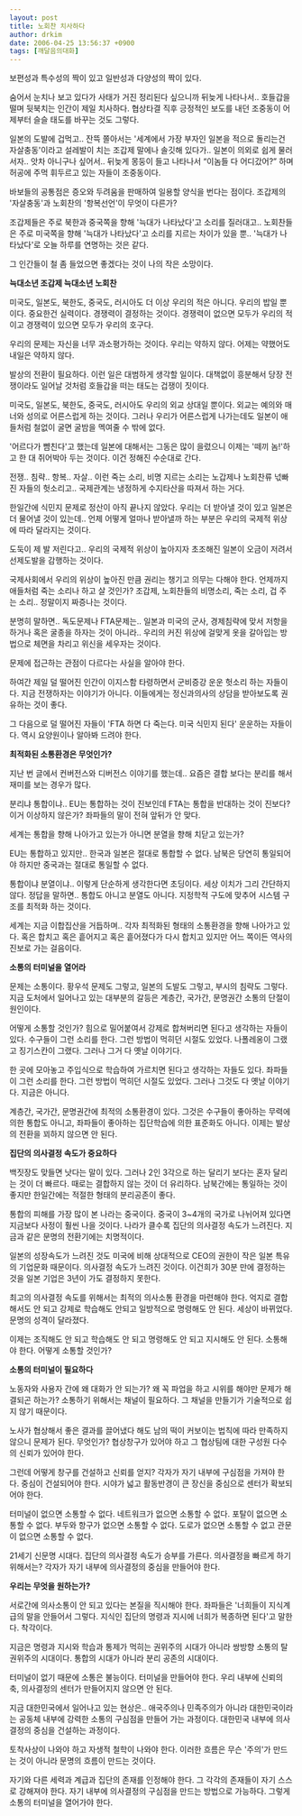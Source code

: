 ```yaml
---
layout: post
title: 노회찬 치사하다
author: drkim
date: 2006-04-25 13:56:37 +0900
tags: [깨달음의대화]
---
```

 보편성과 특수성의 짝이 있고 일반성과 다양성의 짝이 있다. 

숨어서 눈치나 보고 있다가 사태가 거진 정리된다 싶으니까 뒤늦게 나타나서.. 호들갑을 떨며 뒷북치는 인간이 제일 치사하다. 협상타결 직후 긍정적인 보도를 내던 조중동이 어제부터 슬슬 태도를 바꾸는 것도 그렇다. 

일본의 도발에 겁먹고.. 잔뜩 쫄아서는 '세계에서 가장 부자인 일본을 적으로 돌리는건 자살충동'이라고 설레발이 치는 조갑제 말에나 솔깃해 있다가.. 일본이 의외로 쉽게 물러서자.. 앗차 아니구나 싶어서.. 뒤늦게 몽둥이 들고 나타나서 “이놈들 다 어디갔어?” 하며 허공에 주먹 휘두르고 있는 자들이 조중동이다. 

바보들의 공통점은 증오와 두려움을 판매하여 일용할 양식을 번다는 점이다. 조갑제의 '자살충동'과 노회찬의 '항복선언'이 무엇이 다른가? 

조갑제들은 주로 북한과 중국쪽을 향해 '늑대가 나타났다'고 소리를 질러대고.. 노회찬들은 주로 미국쪽을 향해 '늑대가 나타났다'고 소리를 지르는 차이가 있을 뿐.. '늑대가 나타났다'로 오늘 하루를 연명하는 것은 같다. 

그 인간들이 철 좀 들었으면 좋겠다는 것이 나의 작은 소망이다.



**늑대소년 조갑제 늑대소년 노회찬**

미국도, 일본도, 북한도, 중국도, 러시아도 더 이상 우리의 적은 아니다. 우리의 밥일 뿐이다. 중요한건 실력이다. 경쟁력이 결정하는 것이다. 경쟁력이 없으면 모두가 우리의 적이고 경쟁력이 있으면 모두가 우리의 호구다. 

우리의 문제는 자신을 너무 과소평가하는 것이다. 우리는 약하지 않다. 어제는 약했어도 내일은 약하지 않다. 

발상의 전환이 필요하다. 이런 일은 대범하게 생각할 일이다. 대책없이 흥분해서 당장 전쟁이라도 일어날 것처럼 호들갑을 떠는 태도는 겁쟁이 짓이다. 

미국도, 일본도, 북한도, 중국도, 러시아도 우리의 외교 상대일 뿐이다. 외교는 예의와 매너와 성의로 어른스럽게 하는 것이다. 그러나 우리가 어른스럽게 나가는데도 일본이 애들처럼 철없이 굴면 굴밤을 멕여줄 수 밖에 없다. 

'어르다가 뺨친다'고 했는데 일본에 대해서는 그동은 많이 을렀으니 이제는 '떼끼 놈!'하고 한 대 쥐어박아 두는 것이다. 이건 정해진 수순대로 간다. 

전쟁.. 침략.. 항복.. 자살.. 이런 죽는 소리, 비명 지르는 소리는 노갑제나 노회찬류 넋빠진 자들의 헛소리고.. 국제관계는 냉정하게 수지타산을 따져서 하는 거다. 

한일간에 식민지 문제로 정산이 아직 끝나지 않았다. 우리는 더 받아낼 것이 있고 일본은 더 물어낼 것이 있는데.. 언제 어떻게 얼마나 받아낼까 하는 부분은 우리의 국제적 위상에 따라 달라지는 것이다. 

도둑이 제 발 저린다고.. 우리의 국제적 위상이 높아지자 초조해진 일본이 오금이 저려서 선제도발을 감행하는 것이다. 

국제사회에서 우리의 위상이 높아진 만큼 권리는 챙기고 의무는 다해야 한다. 언제까지 애들처럼 죽는 소리나 하고 살 것인가? 조갑제, 노회찬들의 비명소리, 죽는 소리, 겁 주는 소리.. 정말이지 짜증나는 것이다. 

분명히 말하면.. 독도문제나 FTA문제는.. 일본과 미국의 군사, 경제침략에 맞서 저항을 하거나 혹은 굴종을 하자는 것이 아니라.. 우리의 커진 위상에 걸맞게 옷을 갈아입는 방법으로 체면을 차리고 위신을 세우자는 것이다. 

문제에 접근하는 관점이 다르다는 사실을 알아야 한다. 

하여간 제일 덜 떨어진 인간이 이지스함 타령하면서 군비증강 운운 헛소리 하는 자들이다. 지금 전쟁하자는 이야기가 아니다. 이들에게는 정신과의사의 상담을 받아보도록 권유하는 것이 좋다. 

그 다음으로 덜 떨어진 자들이 'FTA 하면 다 죽는다. 미국 식민지 된다' 운운하는 자들이다. 역시 요양원이나 알아봐 드려야 한다. 



**최적화된 소통환경은 무엇인가?**

지난 번 글에서 컨버전스와 디버전스 이야기를 했는데.. 요즘은 결합 보다는 분리를 해서 재미를 보는 경우가 많다. 

분리냐 통합이냐.. EU는 통합하는 것이 진보인데 FTA는 통합을 반대하는 것이 진보다? 이거 이상하지 않은가? 좌파들의 말이 전혀 앞뒤가 안 맞다. 

세계는 통합을 향해 나아가고 있는가 아니면 분열을 향해 치닫고 있는가?

EU는 통합하고 있지만.. 한국과 일본은 절대로 통합할 수 없다. 남북은 당연히 통일되어야 하지만 중국과는 절대로 통일할 수 없다. 

통합이냐 분열이냐.. 이렇게 단순하게 생각한다면 초딩이다. 세상 이치가 그리 간단하지 않다. 정답을 말하면.. 통합도 아니고 분열도 아니다. 지정학적 구도에 맞추어 시스템 구조를 최적화 하는 것이다. 

세계는 지금 이합집산을 거듭하며.. 각자 최적화된 형태의 소통환경을 향해 나아가고 있다. 혹은 합치고 혹은 흩어지고 혹은 흩어졌다가 다시 합치고 있지만 어느 쪽이든 역사의 진보로 가는 걸음이다. 



**소통의 터미널을 열어라**

문제는 소통이다. 황우석 문제도 그렇고, 일본의 도발도 그렇고, 부시의 침략도 그렇다. 지금 도처에서 일어나고 있는 대부분의 갈등은 계층간, 국가간, 문명권간 소통의 단절이 원인이다. 

어떻게 소통할 것인가? 힘으로 밀어붙여서 강제로 합쳐버리면 된다고 생각하는 자들이 있다. 수구들이 그런 소리를 한다. 그런 방법이 먹히던 시절도 있었다. 나폴레옹이 그랬고 징기스칸이 그랬다. 그러나 그거 다 옛날 이야기다.

한 곳에 모아놓고 주입식으로 학습하여 가르치면 된다고 생각하는 자들도 있다. 좌파들이 그런 소리를 한다. 그런 방법이 먹히던 시절도 있었다. 그러나 그것도 다 옛날 이야기다. 지금은 아니다. 

계층간, 국가간, 문명권간에 최적의 소통환경이 있다. 그것은 수구들이 좋아하는 무력에 의한 통합도 아니고, 좌파들이 좋아하는 집단학습에 의한 표준화도 아니다. 이제는 발상의 전환을 꾀하지 않으면 안 된다. 



**집단의 의사결정 속도가 중요하다**

백짓장도 맞들면 낫다는 말이 있다. 그러나 2인 3각으로 하는 달리기 보다는 혼자 달리는 것이 더 빠르다. 때로는 결합하지 않는 것이 더 유리하다. 남북간에는 통일하는 것이 좋지만 한일간에는 적절한 형태의 분리공존이 좋다. 

통합의 피해를 가장 많이 본 나라는 중국이다. 중국이 3~4개의 국가로 나뉘어져 있다면 지금보다 사정이 훨씬 나을 것이다. 나라가 클수록 집단의 의사결정 속도가 느려진다. 지금과 같은 문명의 전환기에는 치명적이다. 

일본의 성장속도가 느려진 것도 미국에 비해 상대적으로 CEO의 권한이 작은 일본 특유의 기업문화 때문이다. 의사결정 속도가 느려진 것이다. 이건희가 30분 만에 결정하는 것을 일본 기업은 3년이 가도 결정하지 못한다.

최고의 의사결정 속도를 위해서는 최적의 의사소통 환경을 마련해야 한다. 억지로 결합해서도 안 되고 강제로 학습해도 안되고 일방적으로 명령해도 안 된다. 세상이 바뀌었다. 문명의 성격이 달라졌다. 

이제는 조직해도 안 되고 학습해도 안 되고 명령해도 안 되고 지시해도 안 된다. 소통해야 한다. 어떻게 소통할 것인가?



**소통의 터미널이 필요하다**

노동자와 사용자 간에 왜 대화가 안 되는가? 왜 꼭 파업을 하고 시위를 해야만 문제가 해결되곤 하는가? 소통하기 위해서는 채널이 필요하다. 그 채널을 만들기가 기술적으로 쉽지 않기 때문이다. 

노사가 협상해서 좋은 결과를 끌어냈다 해도 남의 떡이 커보이는 법칙에 따라 만족하지 않으니 문제가 된다. 무엇인가? 협상창구가 있어야 하고 그 협상팀에 대한 구성원 다수의 신뢰가 있어야 한다. 

그런데 어떻게 창구를 건설하고 신뢰를 얻지? 각자가 자기 내부에 구심점을 가져야 한다. 중심이 건설되어야 한다. 시야가 넓고 활동반경이 큰 장신을 중심으로 센터가 확보되어야 한다. 

터미널이 없으면 소통할 수 없다. 네트워크가 없으면 소통할 수 없다. 포탈이 없으면 소통할 수 없다. 부두와 항구가 없으면 소통할 수 없다. 도로가 없으면 소통할 수 없고 관문이 없으면 소통할 수 없다. 

21세기 신문명 시대다. 집단의 의사결정 속도가 승부를 가른다. 의사결정을 빠르게 하기 위해서는? 각자가 자기 내부에 의사결정의 중심을 만들어야 한다. 



**우리는 무엇을 원하는가?**

서로간에 의사소통이 안 되고 있다는 본질을 직시해야 한다. 좌파들은 '너희들이 지식계급의 말을 안들어서 그렇다. 지식인 집단의 명령과 지시에 너희가 복종하면 된다'고 말한다. 착각이다. 

지금은 명령과 지시와 학습과 통제가 먹히는 권위주의 시대가 아니라 쌍방향 소통의 탈권위주의 시대이다. 통합의 시대가 아니라 분리 공존의 시대이다.

터미널이 없기 때문에 소통은 불능이다. 터미널을 만들어야 한다. 우리 내부에 신뢰의 축, 의사결정의 센터가 만들어지지 않으면 안 된다. 

지금 대한민국에서 일어나고 있는 현상은.. 애국주의나 민족주의가 아니라 대한민국이라는 공동체 내부에 강력한 소통의 구심점을 만들어 가는 과정이다. 대한민국 내부에 의사결정의 중심을 건설하는 과정이다. 

토착사상이 나와야 하고 자생적 철학이 나와야 한다. 이러한 흐름은 무슨 '주의'가 만드는 것이 아니라 문명의 흐름이 만드는 것이다. 

자기와 다른 세력과 계급과 집단의 존재를 인정해야 한다. 그 각각의 존재들이 자기 스스로 강해져야 한다. 자기 내부에 의사결정의 구심점을 만드는 방법으로 가능하다. 그렇게 소통의 터미널을 열어가야 한다.